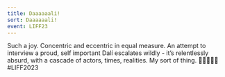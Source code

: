 ```yaml
---
title: Daaaaaali!
sort: Daaaaaali!
event: LIFF23
---
```

Such a joy. Concentric and eccentric in equal measure. An attempt to interview a proud, self important Dalí escalates wildly - it’s relentlessly absurd, with a cascade of actors, times, realities. My sort of thing. 🎨🎨🎨🎨🎨 #LIFF2023
